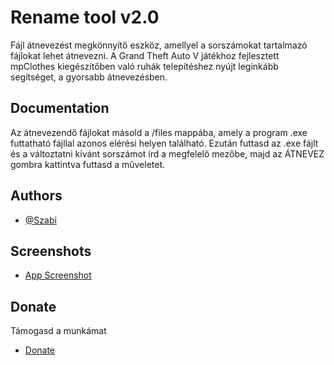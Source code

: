 # Rename tool v2.0

Fájl átnevezést megkönnyítő eszköz, amellyel a sorszámokat tartalmazó fájlokat lehet átnevezni. A Grand Theft Auto V játékhoz fejlesztett mpClothes kiegészítőben való ruhák telepítéshez nyújt leginkább segítséget, a gyorsabb átnevezésben. 



## Documentation

Az átnevezendő fájlokat másold a /files mappába, amely a program .exe futtatható fájllal azonos elérési helyen található. Ezután futtasd az .exe fájlt és a változtatni kívánt sorszámot írd a megfelelő mezőbe, majd az ÁTNEVEZ gombra kattintva futtasd a műveletet.


## Authors

- [@Szabi](https://github.com/bszabi05)


## Screenshots

- [App Screenshot](https://imgur.com/eQsGwdI)


## Donate

Támogasd a munkámat

- [Donate](https://www.paypal.com/donate/?hosted_button_id=HLVJT2T7T6HEE)
